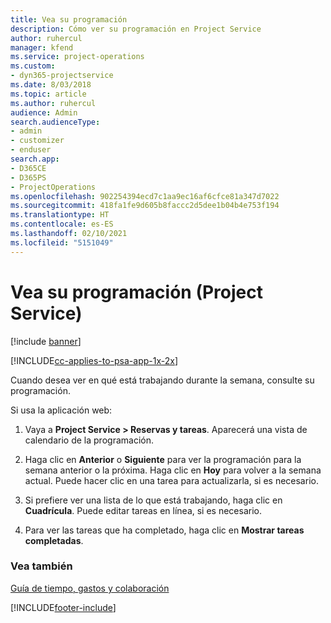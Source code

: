 ```yaml
---
title: Vea su programación
description: Cómo ver su programación en Project Service
author: ruhercul
manager: kfend
ms.service: project-operations
ms.custom:
- dyn365-projectservice
ms.date: 8/03/2018
ms.topic: article
ms.author: ruhercul
audience: Admin
search.audienceType:
- admin
- customizer
- enduser
search.app:
- D365CE
- D365PS
- ProjectOperations
ms.openlocfilehash: 902254394ecd7c1aa9ec16af6cfce81a347d7022
ms.sourcegitcommit: 418fa1fe9d605b8faccc2d5dee1b04b4e753f194
ms.translationtype: HT
ms.contentlocale: es-ES
ms.lasthandoff: 02/10/2021
ms.locfileid: "5151049"
---
```

# <a name="view-your-schedule-project-service"></a>Vea su programación (Project Service)

[!include [banner](../includes/psa-now-project-operations.md)]

[!INCLUDE[cc-applies-to-psa-app-1x-2x](../includes/cc-applies-to-psa-app-1x-2x.md)]

Cuando desea ver en qué está trabajando durante la semana, consulte su programación.  
  
 Si usa la aplicación web:  
  
1.  Vaya a **Project Service > Reservas y tareas**. Aparecerá una vista de calendario de la programación.  
  
2.  Haga clic en **Anterior** o **Siguiente** para ver la programación para la semana anterior o la próxima. Haga clic en **Hoy** para volver a la semana actual. Puede hacer clic en una tarea para actualizarla, si es necesario.  
  
3.  Si prefiere ver una lista de lo que está trabajando, haga clic en **Cuadrícula**. Puede editar tareas en línea, si es necesario.  
  
4.  Para ver las tareas que ha completado, haga clic en **Mostrar tareas completadas**.  
  
### <a name="see-also"></a>Vea también  
 [Guía de tiempo, gastos y colaboración](../psa/time-expense-collaboration-guide.md)


[!INCLUDE[footer-include](../includes/footer-banner.md)]
